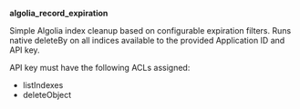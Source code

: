 __algolia_record_expiration__

Simple Algolia index cleanup based on configurable expiration filters.
Runs native deleteBy on all indices available to the provided Application ID and API key.

API key must have the following ACLs assigned:
- listIndexes
- deleteObject
